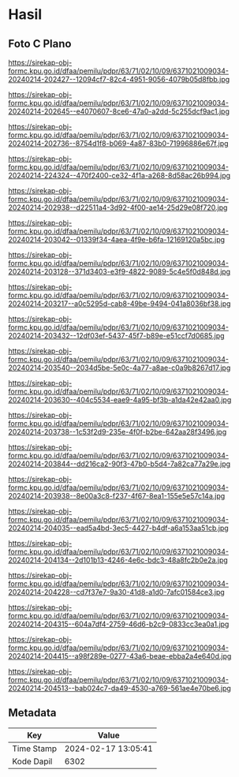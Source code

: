 # Hasil

## Foto C Plano

https://sirekap-obj-formc.kpu.go.id/dfaa/pemilu/pdpr/63/71/02/10/09/6371021009034-20240214-202427--12094cf7-82c4-4951-9056-4079b05d8fbb.jpg

https://sirekap-obj-formc.kpu.go.id/dfaa/pemilu/pdpr/63/71/02/10/09/6371021009034-20240214-202645--e4070607-8ce6-47a0-a2dd-5c255dcf9ac1.jpg

https://sirekap-obj-formc.kpu.go.id/dfaa/pemilu/pdpr/63/71/02/10/09/6371021009034-20240214-202736--8754d1f8-b069-4a87-83b0-71996886e67f.jpg

https://sirekap-obj-formc.kpu.go.id/dfaa/pemilu/pdpr/63/71/02/10/09/6371021009034-20240214-224324--470f2400-ce32-4f1a-a268-8d58ac26b994.jpg

https://sirekap-obj-formc.kpu.go.id/dfaa/pemilu/pdpr/63/71/02/10/09/6371021009034-20240214-202938--d22511a4-3d92-4f00-ae14-25d29e08f720.jpg

https://sirekap-obj-formc.kpu.go.id/dfaa/pemilu/pdpr/63/71/02/10/09/6371021009034-20240214-203042--01339f34-4aea-4f9e-b6fa-12169120a5bc.jpg

https://sirekap-obj-formc.kpu.go.id/dfaa/pemilu/pdpr/63/71/02/10/09/6371021009034-20240214-203128--371d3403-e3f9-4822-9089-5c4e5f0d848d.jpg

https://sirekap-obj-formc.kpu.go.id/dfaa/pemilu/pdpr/63/71/02/10/09/6371021009034-20240214-203217--a0c5295d-cab8-49be-9494-041a8036bf38.jpg

https://sirekap-obj-formc.kpu.go.id/dfaa/pemilu/pdpr/63/71/02/10/09/6371021009034-20240214-203432--12df03ef-5437-45f7-b89e-e51ccf7d0685.jpg

https://sirekap-obj-formc.kpu.go.id/dfaa/pemilu/pdpr/63/71/02/10/09/6371021009034-20240214-203540--2034d5be-5e0c-4a77-a8ae-c0a9b8267d17.jpg

https://sirekap-obj-formc.kpu.go.id/dfaa/pemilu/pdpr/63/71/02/10/09/6371021009034-20240214-203630--404c5534-eae9-4a95-bf3b-a1da42e42aa0.jpg

https://sirekap-obj-formc.kpu.go.id/dfaa/pemilu/pdpr/63/71/02/10/09/6371021009034-20240214-203738--1c53f2d9-235e-4f0f-b2be-642aa28f3496.jpg

https://sirekap-obj-formc.kpu.go.id/dfaa/pemilu/pdpr/63/71/02/10/09/6371021009034-20240214-203844--dd216ca2-90f3-47b0-b5d4-7a82ca77a29e.jpg

https://sirekap-obj-formc.kpu.go.id/dfaa/pemilu/pdpr/63/71/02/10/09/6371021009034-20240214-203938--8e00a3c8-f237-4f67-8ea1-155e5e57c14a.jpg

https://sirekap-obj-formc.kpu.go.id/dfaa/pemilu/pdpr/63/71/02/10/09/6371021009034-20240214-204035--ead5a4bd-3ec5-4427-b4df-a6a153aa51cb.jpg

https://sirekap-obj-formc.kpu.go.id/dfaa/pemilu/pdpr/63/71/02/10/09/6371021009034-20240214-204134--2d101b13-4246-4e6c-bdc3-48a8fc2b0e2a.jpg

https://sirekap-obj-formc.kpu.go.id/dfaa/pemilu/pdpr/63/71/02/10/09/6371021009034-20240214-204228--cd7f37e7-9a30-41d8-a1d0-7afc01584ce3.jpg

https://sirekap-obj-formc.kpu.go.id/dfaa/pemilu/pdpr/63/71/02/10/09/6371021009034-20240214-204315--604a7df4-2759-46d6-b2c9-0833cc3ea0a1.jpg

https://sirekap-obj-formc.kpu.go.id/dfaa/pemilu/pdpr/63/71/02/10/09/6371021009034-20240214-204415--a98f289e-0277-43a6-beae-ebba2a4e640d.jpg

https://sirekap-obj-formc.kpu.go.id/dfaa/pemilu/pdpr/63/71/02/10/09/6371021009034-20240214-204513--bab024c7-da49-4530-a769-561ae4e70be6.jpg


## Metadata

| Key        | Value               |
| ---------- | ------------------- |
| Time Stamp | 2024-02-17 13:05:41 |
| Kode Dapil | 6302                |



